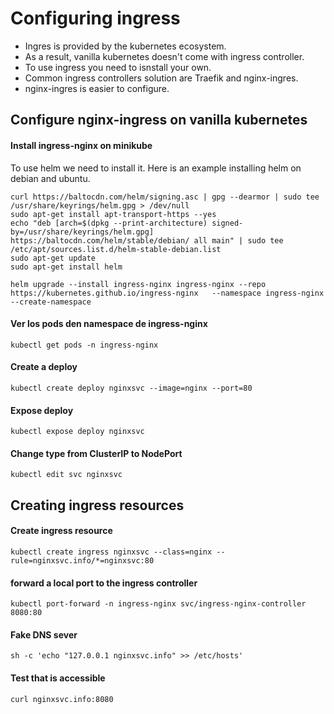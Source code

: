# Configuring ingress

- Ingres is provided by the kubernetes ecosystem.
- As a result, vanilla kubernetes doesn't come with ingress controller.
- To use ingress you need to isnstall your own.
- Common ingress controllers solution are Traefik and nginx-ingres.
- nginx-ingres is easier to configure.

## Configure nginx-ingress on vanilla kubernetes

#### Install ingress-nginx on minikube

To use helm we need to install it. Here is an example installing helm on debian and ubuntu.

```
curl https://baltocdn.com/helm/signing.asc | gpg --dearmor | sudo tee /usr/share/keyrings/helm.gpg > /dev/null
sudo apt-get install apt-transport-https --yes
echo "deb [arch=$(dpkg --print-architecture) signed-by=/usr/share/keyrings/helm.gpg] https://baltocdn.com/helm/stable/debian/ all main" | sudo tee /etc/apt/sources.list.d/helm-stable-debian.list
sudo apt-get update
sudo apt-get install helm
```

```
helm upgrade --install ingress-nginx ingress-nginx --repo https://kubernetes.github.io/ingress-nginx   --namespace ingress-nginx --create-namespace
```

#### Ver los pods den namespace de ingress-nginx

```
kubectl get pods -n ingress-nginx
```

#### Create a deploy

```
kubectl create deploy nginxsvc --image=nginx --port=80
```

#### Expose deploy

```
kubectl expose deploy nginxsvc
```

#### Change type from ClusterIP to NodePort

```
kubectl edit svc nginxsvc
```


## Creating ingress resources

#### Create ingress resource

```
kubectl create ingress nginxsvc --class=nginx --rule=nginxsvc.info/*=nginxsvc:80
```

#### forward a local port to the ingress controller

```
kubectl port-forward -n ingress-nginx svc/ingress-nginx-controller 8080:80
```

#### Fake DNS sever
```
sh -c 'echo "127.0.0.1 nginxsvc.info" >> /etc/hosts'
```

#### Test that is accessible

```
curl nginxsvc.info:8080
```